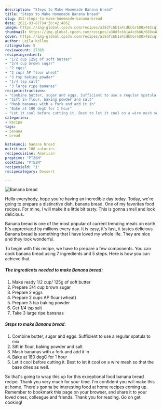```yaml
---
description: "Steps to Make Homemade Banana bread"
title: "Steps to Make Homemade Banana bread"
slug: 352-steps-to-make-homemade-banana-bread
date: 2021-03-07T04:30:42.406Z
image: https://img-global.cpcdn.com/recipes/a38dfc6b1a4cdbb6/680x482cq70/banana-bread-recipe-main-photo.jpg
thumbnail: https://img-global.cpcdn.com/recipes/a38dfc6b1a4cdbb6/680x482cq70/banana-bread-recipe-main-photo.jpg
cover: https://img-global.cpcdn.com/recipes/a38dfc6b1a4cdbb6/680x482cq70/banana-bread-recipe-main-photo.jpg
author: Leila Kelley
ratingvalue: 5
reviewcount: 17386
recipeingredient:
- "1/2 cup 125g of soft butter"
- "3/4 cup brown sugar"
- "2 eggs"
- "2 cups AP flour wheat"
- "3 tsp baking powder"
- "1/4 tsp salt"
- "3 large ripe bananas"
recipeinstructions:
- "Combine butter, sugar and eggs. Sufficient to use a regular spatula to mix"
- "Sift in flour, baking powder and salt"
- "Mash bananas with a fork and add it in"
- "Bake at 180 degC for 1 hour"
- "Let it cool before cutting it. Best to let it cool on a wire mesh so that the base dries as well."
categories:
- Recipe
tags:
- banana
- bread

katakunci: banana bread 
nutrition: 106 calories
recipecuisine: American
preptime: "PT26M"
cooktime: "PT52M"
recipeyield: "1"
recipecategory: Dessert

---
```



![Banana bread](https://img-global.cpcdn.com/recipes/a38dfc6b1a4cdbb6/680x482cq70/banana-bread-recipe-main-photo.jpg)

Hello everybody, hope you're having an incredible day today. Today, we're going to prepare a distinctive dish, banana bread. One of my favorites food recipes. For mine, I will make it a little bit tasty. This is gonna smell and look delicious.

Banana bread is one of the most popular of current trending meals on earth. It's appreciated by millions every day. It is easy, it's fast, it tastes delicious. Banana bread is something that I have loved my whole life. They are nice and they look wonderful.




To begin with this recipe, we have to prepare a few components. You can cook banana bread using 7 ingredients and 5 steps. Here is how you can achieve that.

<!--inarticleads1-->

##### The ingredients needed to make Banana bread:

1. Make ready 1/2 cup/ 125g of soft butter
1. Prepare 3/4 cup brown sugar
1. Prepare 2 eggs
1. Prepare 2 cups AP flour (wheat)
1. Prepare 3 tsp baking powder
1. Get 1/4 tsp salt
1. Take 3 large ripe bananas




<!--inarticleads2-->

##### Steps to make Banana bread:

1. Combine butter, sugar and eggs. Sufficient to use a regular spatula to mix
1. Sift in flour, baking powder and salt
1. Mash bananas with a fork and add it in
1. Bake at 180 degC for 1 hour
1. Let it cool before cutting it. Best to let it cool on a wire mesh so that the base dries as well.




So that's going to wrap this up for this exceptional food banana bread recipe. Thank you very much for your time. I'm confident you will make this at home. There's gonna be interesting food at home recipes coming up. Remember to bookmark this page on your browser, and share it to your loved ones, colleague and friends. Thank you for reading. Go on get cooking!
